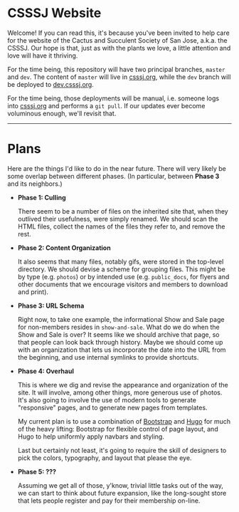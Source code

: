 # CSSSJ Website

Welcome! If you can read this, it's because you've been invited to help care
for the website of the Cactus and Succulent Society of San Jose, a.k.a. the
CSSSJ. Our hope is that, just as with the plants we love, a little attention
and love will have it thriving.

For the time being, this repository will have two principal branches, `master`
and `dev`. The content of `master` will live in [csssj.org][], while the `dev`
branch will be deployed to [dev.csssj.org][].

For the time being, those deployments will be manual, i.e. someone logs into
[csssj.org][] and performs a `git pull`. If our updates ever become voluminous
enough, we'll revisit that.

[csssj.org]: https://csssj.org
[dev.csssj.org]: https://dev.csssj.org

---

# Plans

Here are the things I'd like to do in the near future. There will very likely
be some overlap between different phases. (In particular, between **Phase 3** and
its neighbors.)

- **Phase 1: Culling**

    There seem to be a number of files on the inherited site that, when they
    outlived their usefulness, were simply renamed. We should scan the HTML
    files, collect the names of the files they refer to, and remove the rest.

- **Phase 2: Content Organization**

    It also seems that many files, notably gifs, were stored in the top-level
    directory. We should devise a scheme for grouping files. This might be by
    type (e.g. `photos`) or by intended use (e.g. `public_docs`, for flyers and
    other documents that we encourage visitors and members to download and
    print).

- **Phase 3: URL Schema**

    Right now, to take one example, the informational Show and Sale page for
    non-members resides in `show-and-sale`. What do we do when the Show and
    Sale is over? It seems like we should archive that page, so that people can
    look back through history. Maybe we should come up with an organization
    that lets us incorporate the date into the URL from the beginning, and use
    internal symlinks to provide shortcuts.

- **Phase 4: Overhaul**

    This is where we dig and revise the appearance and organization of the
    site. It will involve, among other things, more generous use of photos.
    It's also going to involve the use of modern tools to generate "responsive"
    pages, and to generate new pages from templates.

    My current plan is to use a combination of [Bootstrap][] and [Hugo][] for
    much of the heavy lifting: Bootstrap for flexible control of page layout,
    and Hugo to help uniformly apply navbars and styling.

    Last but certainly not least, it's going to require the skill of designers
    to pick the colors, typography, and layout that please the eye.

[Bootstrap]: https://getbootstrap.com
[Hugo]: https://gohugo.io

- **Phase 5: ???**

    Assuming we get all of those, y'know, trivial little tasks out of the way,
    we can start to think about future expansion, like the long-sought store
    that lets people register and pay for their membership on-line.

